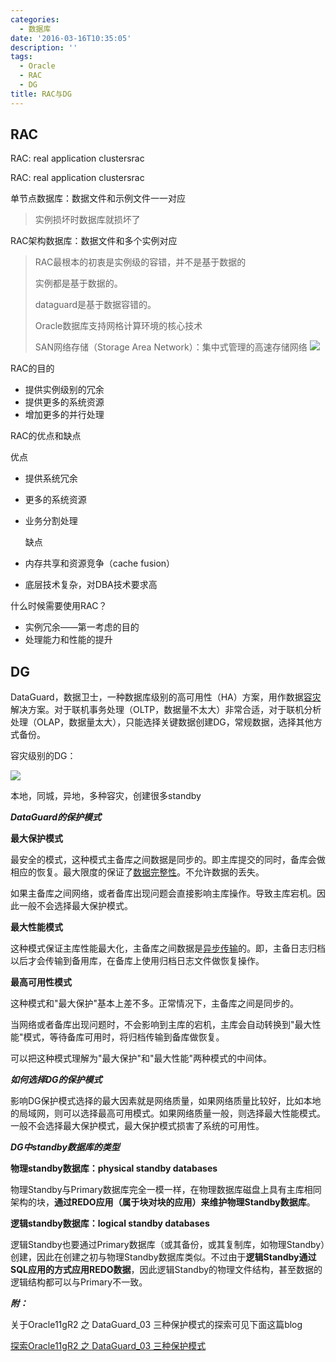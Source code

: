 ```yaml
---
categories:
  - 数据库
date: '2016-03-16T10:35:05'
description: ''
tags:
  - Oracle
  - RAC
  - DG
title: RAC与DG
---
```



## RAC

RAC: real application clustersrac	

RAC: real application clustersrac	

单节点数据库：数据文件和示例文件一一对应

> 实例损坏时数据库就损坏了

RAC架构数据库：数据文件和多个实例对应

> RAC最根本的初衷是实例级的容错，并不是基于数据的
>
> 实例都是基于数据的。
>
> dataguard是基于数据容错的。
>
> Oracle数据库支持网格计算环境的核心技术
>
> SAN网络存储（Storage Area Network）：集中式管理的高速存储网络
> ![](https://flowsnow.oss-cn-shanghai.aliyuncs.com/history/Oracle-RAC%E6%9E%B6%E6%9E%84.png)



RAC的目的

- 提供实例级别的冗余
- 提供更多的系统资源
- 增加更多的并行处理

RAC的优点和缺点

  优点

- 提供系统冗余

- 更多的系统资源

- 业务分割处理

  缺点

- 内存共享和资源竞争（cache fusion）

- 底层技术复杂，对DBA技术要求高

什么时候需要使用RAC？

- 实例冗余——第一考虑的目的
- 处理能力和性能的提升

<!--more-->

## DG

DataGuard，数据卫士，一种数据库级别的高可用性（HA）方案，用作数据[容灾](http://baike.baidu.com/view/1088749.htm)解决方案。对于联机事务处理（OLTP，数据量不太大）非常合适，对于联机分析处理（OLAP，数据量太大），只能选择关键数据创建DG，常规数据，选择其他方式备份。



容灾级别的DG：

![](https://flowsnow.oss-cn-shanghai.aliyuncs.com/history/Oracle-%E5%AE%B9%E7%81%BE%E7%BA%A7%E5%88%AB%E7%9A%84DG.png)

本地，同城，异地，多种容灾，创建很多standby



***DataGuard的保护模式***

**最大保护模式**

最安全的模式，这种模式主备库之间数据是同步的。即主库提交的同时，备库会做相应的恢复。最大限度的保证了[数据完整性](http://baike.baidu.com/view/702953.htm)。不允许数据的丢失。

如果主备库之间网络，或者备库出现问题会直接影响主库操作。导致主库宕机。因此一般不会选择最大保护模式。

**最大性能模式**

这种模式保证主库性能最大化，主备库之间数据是[异步传输](http://baike.baidu.com/view/817251.htm)的。即，主备日志归档以后才会传输到备用库，在备库上使用归档日志文件做恢复操作。

**最高可用性模式**

这种模式和"最大保护"基本上差不多。正常情况下，主备库之间是同步的。

当网络或者备库出现问题时，不会影响到主库的宕机，主库会自动转换到"最大性能"模式，等待备库可用时，将归档传输到备库做恢复。

可以把这种模式理解为"最大保护"和"最大性能"两种模式的中间体。



***如何选择DG的保护模式***

影响DG保护模式选择的最大因素就是网络质量，如果网络质量比较好，比如本地的局域网，则可以选择最高可用模式。如果网络质量一般，则选择最大性能模式。一般不会选择最大保护模式，最大保护模式损害了系统的可用性。



***DG中standby数据库的类型***

**物理standby数据库：physical standby databases**

物理Standby与Primary数据库完全一模一样，在物理数据库磁盘上具有主库相同架构的块，**通过REDO应用（属于块对块的应用）来维护物理Standby数据库**。

**逻辑standby数据库：logical standby databases**

逻辑Standby也要通过Primary数据库（或其备份，或其复制库，如物理Standby）创建，因此在创建之初与物理Standby数据库类似。不过由于**逻辑Standby通过SQL应用的方式应用REDO数据**，因此逻辑Standby的物理文件结构，甚至数据的逻辑结构都可以与Primary不一致。



***附：***

关于Oracle11gR2 之  DataGuard_03   三种保护模式的探索可见下面这篇blog

[探索Oracle11gR2 之  DataGuard_03   三种保护模式](https://blog.csdn.net/wuweilong/article/details/9989785)